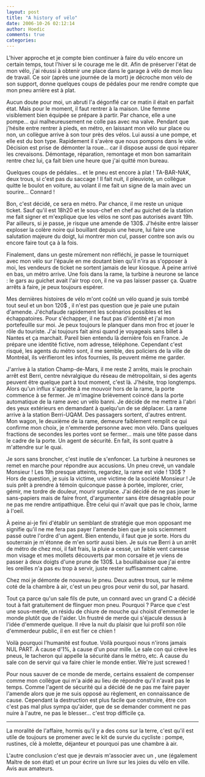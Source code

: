 ```yaml
---
layout: post
title: "A history of vélo"
date: 2006-10-26 02:12:14
author: Hoedic
comments: true
categories: 
---
```



L'hiver approche et je compte bien continuer à faire du vélo encore un certain temps, tout l'hiver si le courage me le dit. Afin de préserver l'état de mon vélo, j'ai réussi à obtenir une place dans le garage à vélo de mon lieu de travail. Ce soir (après une journée de la mort) je décroche mon vélo de son support, donne quelques coups de pédales pour me rendre compte que mon pneu arrière est à plat.

Aucun doute pour moi, un abruti l'a dégonflé car ce matin il était en parfait état. Mais pour le moment, il faut rentrer à la maison. Une femme visiblement bien équipée se prépare à partir. Par chance, elle a une pompe... qui malheureusement ne colle pas avec ma valve. Pendant que j'hésite entre rentrer à pieds, en métro, en laissant mon vélo sur place ou non, un collègue arrive à son tour près des vélos. Lui aussi a une pompe, et elle est du bon type. Rapidement il s'avère que nous pompons dans le vide. Décision est prise de démonter la roue... car il dispose aussi de quoi réparer les crevaisons. Démontage, réparation, remontage et mon bon samaritain rentre chez lui, ça fait bien une heure que j'ai quitté mon bureau.

Quelques coups de pédales... et le pneu est encore à plat ! TA-BAR-NAK, deux trous, si c'est pas du saccage !
Il fait nuit, il pleuviote, un collègue quitte le boulot en voiture, au volant il me fait un signe de la main avec un sourire... Connard !

Bon, c'est décidé, ce sera en métro. Par chance, il me reste un unique ticket. Sauf qu'il est 18h20 et le sous-chef en chef au guichet de la station me fait signer et m'explique que les vélos ne sont pas autorisés avant 19h. Par ailleurs, si je passe, je risque une amende de 130$. J'hésite entre laisser exploser la colère noire qui bouillant depuis une heure, lui faire une salutation majeure du doigt, lui montrer mon cul, passer contre son avis ou encore faire tout ça à la fois.

Finalement, dans un geste mûrement non réfléchi, je passe le tourniquet avec mon vélo sur l'épaule en me doutant bien qu'il n'ira as s'opposer à moi, les vendeurs de ticket ne sortent jamais de leur kiosque. À peine arrivé en bas, un métro arrive. Une fois dans la rame, la turbine à neurone se lance : le gars au guichet avait l'air trop con, il ne va pas laisser passer ça. Quatre arrêts à faire, je peux toujours espérer.

Mes dernières histoires de vélo m'ont coûté un vélo quand je suis tombé tout seul et un bon 120$ , il n'est pas question que je paie une putain d'amende. J'échafaude rapidement les scénarios possibles et les échappatoires. Pour s'échapper, il ne faut pas d'identité et j'ai mon portefeuille sur moi. Je peux toujours le planquer dans mon froc et jouer le rôle du touriste. J'ai toujours fait ainsi quand je voyageais sans billet à Nantes et ça marchait. Pareil bien entendu là dernière fois en France. Je prépare une identité fictive, nom adresse, téléphone. Cependant c'est risqué, les agents du métro sont, il me semble, des policiers de la ville de Montréal, ils vérifieront les infos fournies, ils peuvent même me garder.

J'arrive à la station Champ-de-Mars, il me reste 2 arrêts, mais le prochain arrêt est Berri, centre névralgique du réseau de métropolitain, si des agents peuvent être quelque part à tout moment, c'est là. J'hésite, trop longtemps. Alors qu'un influx s'apprête à me mouvoir hors de la rame, la porte commence à se fermer. Je m'imagine brièvement coincé dans la porte automatique de la rame avec un vélo banni. Je décide de me mettre à l'abri des yeux extérieurs en demandant à quelqu'un de se déplacer. La rame arrive à la station Berri-UQAM. Des passagers sortent, d'autres entrent. Mon wagon, le deuxième de la rame, demeure faiblement remplit ce qui confirme mon choix, je n'emmerde personne avec mon vélo. Dans quelques fractions de secondes les portes vont se fermer... mais une tête passe dans le cadre de la porte. Un agent de sécurité. En fait, ils sont quatre à m'attendre sur le quai.

Je sors sans broncher, c'est inutile de s'enfoncer. La turbine à neurones se remet en marche pour répondre aux accusions. Un pneu crevé, un vandale Monsieur ! Les 19h presque atteints, regardez, la rame est vide ! 130$ ? Hors de question, je suis la victime, une victime de la société Monsieur ! Je suis prêt à prendre à témoin quiconque passe à portée, implorer, crier, gémir, me tordre de douleur, mourir surplace. J'ai décidé de ne pas jouer le sans-papiers mais de faire front, d'argumenter sans être désagréable pour ne pas me rendre antipathique. Être celui qui n'avait que pas le choix, larme à l'oeil.

À peine ai-je fini d'établir un semblant de stratégie que mon opposant me signifie qu'il ne me fera pas payer l'amende bien que je sois sciemment passé outre l'ordre d'un agent. Bien entendu, il faut que je sorte.
Hors du souterrain je m'étonne de m'en sortir aussi bien. Je suis rue Berri à un arrêt de métro de chez moi, il fait frais, la pluie a cessé, un faible vent caresse mon visage et mes mollets découverts par mon corsaire et je viens de passer à deux doigts d'une prune de 130$. La bouillabaisse que j'ai entre les oreilles n'a pas eu trop à servir, juste rester suffisamment calme.

Chez moi je démonte de nouveau le pneu. Deux autres trous, sur le même coté de la chambre à air, c'est un peu gros pour venir du sol, par hasard.

Tout ça parce qu'un sale fils de pute, un connard avec un grand C a décidé tout à fait gratuitement de flinguer mon pneu. Pourquoi ? Parce que c'est une sous-merde, un résidu de chiure de mouche qui choisit d'emmerder le monde plutôt que de l'aider. Un frustré de merde qui s'éjacule dessus à l'idée d'emmerde quelque. Il rêve la nuit du plaisir que lui profil son rôle d'emmerdeur public, il en est fier ce chien !

Voilà pourquoi l'humanité est foutue. Voilà pourquoi nous n'irons jamais NUL PART. À cause d'1%, à cause d'un pour mille. Le sale con qui crève les pneus, le tacheron qui appelle la sécurité dans le métro, etc. À cause du sale con de servir qui va faire chier le monde entier. We're just screwed !

Pour nous sauver de ce monde de merde, certains essaient de compenser comme mon collègue qui m'a aidé au lieu de répondre qu'il n'avait pas le temps. Comme l'agent de sécurité qui a décidé de ne pas me faire payer l'amende alors que je me suis opposé au règlement, en connaissance de cause. Cependant la destruction est plus facile que construire, être con c'est pas mal plus sympa qu'aider, que de se demander comment ne pas nuire à l'autre, ne pas le blesser... c'est trop difficile ça.

***

La moralité de l'affaire, hormis qu'il y a des cons sur la terre, c'est qu'il est utile de toujours se promener avec le kit de survie du cycliste : pompe, rustines, clé à molette, déjanteur et pourquoi pas une chambre à air.

L'autre conclusion c'est que je devrais m'associer avec un , une  (également Maître de son état) et un  pour écrire un livre sur les joies du vélo en ville. Avis aux amateurs.